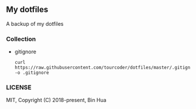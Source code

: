 ## My dotfiles
A backup of my dotfiles

### Collection

- gitignore

  ```
  curl https://raw.githubusercontent.com/tourcoder/dotfiles/master/.gitignore -o .gitignore
  ```

### LICENSE

MIT, Copyright (C) 2018-present, Bin Hua